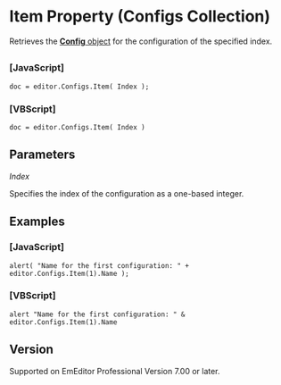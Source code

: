 # Item Property (Configs Collection)

Retrieves the [**Config** object](../config/index) for the configuration of the specified index.

## 

### \[JavaScript\]

```
doc = editor.Configs.Item( Index );
```

### \[VBScript\]

```
doc = editor.Configs.Item( Index )
```

## Parameters

_Index_

Specifies the index of the configuration as a one-based integer.

## Examples

### \[JavaScript\]

```
alert( "Name for the first configuration: " + editor.Configs.Item(1).Name );
```

### \[VBScript\]

```
alert "Name for the first configuration: " & editor.Configs.Item(1).Name
```

## Version

Supported on EmEditor Professional Version 7.00 or later.
